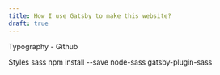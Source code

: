 ```yaml
---
title: How I use Gatsby to make this website?
draft: true
---
```


Typography - Github

Styles
sass
npm install --save node-sass gatsby-plugin-sass